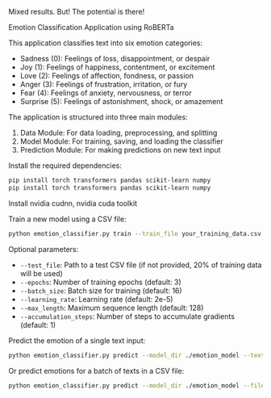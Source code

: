 Mixed results. But! The potential is there! 


Emotion Classification Application using RoBERTa

This application classifies text into six emotion categories:
- Sadness (0): Feelings of loss, disappointment, or despair
- Joy (1): Feelings of happiness, contentment, or excitement
- Love (2): Feelings of affection, fondness, or passion
- Anger (3): Feelings of frustration, irritation, or fury
- Fear (4): Feelings of anxiety, nervousness, or terror
- Surprise (5): Feelings of astonishment, shock, or amazement

The application is structured into three main modules:
1. Data Module: For data loading, preprocessing, and splitting
2. Model Module: For training, saving, and loading the classifier
3. Prediction Module: For making predictions on new text input

Install the required dependencies:

```bash
pip install torch transformers pandas scikit-learn numpy
pip install torch transformers pandas scikit-learn numpy
```

Install nvidia cudnn, nvidia cuda toolkit

Train a new model using a CSV file:

```bash
python emotion_classifier.py train --train_file your_training_data.csv --epochs 3 --model_dir ./emotion_model
```

Optional parameters:
- `--test_file`: Path to a test CSV file (if not provided, 20% of training data will be used)
- `--epochs`: Number of training epochs (default: 3)
- `--batch_size`: Batch size for training (default: 16)
- `--learning_rate`: Learning rate (default: 2e-5)
- `--max_length`: Maximum sequence length (default: 128)
- `--accumulation_steps`: Number of steps to accumulate gradients (default: 1)


Predict the emotion of a single text input:

```bash
python emotion_classifier.py predict --model_dir ./emotion_model --text "I'm so excited about my new job!"
```

Or predict emotions for a batch of texts in a CSV file:

```bash
python emotion_classifier.py predict --model_dir ./emotion_model --file test_texts.csv
```

